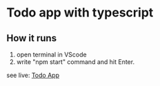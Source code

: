 # Todo app with typescript

## How it runs

1. open terminal in VScode
2. write "npm start" command and hit Enter.

see live: [Todo App](https://6760183831599207ba7b55b6--fantastic-blancmange-cbdb76.netlify.app/)
